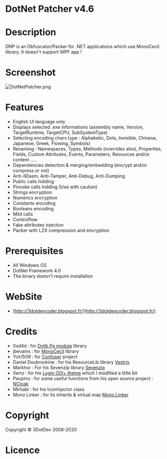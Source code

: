 # **DotNet Patcher v4.6** #

# Description

DNP is an Obfuscator/Packer for .NET applications which use MonoCecil library.
It doesn't support WPF app !

# Screenshot

![DotNetPatcher.png](http://i.imgur.com/NtlPr31.gif)


# Features

* English UI language only
* Displays selected .exe informations (assembly name, Version, TargetRuntime, TargetCPU, SubSystemType)
* Selecting encoding chars type : Alphabetic, Dots, Invisible, Chinese, Japanese, Greek, Flowing, Symbols) 
* Renaming : Namespaces, Types, Methods (overrides also), Properties, Fields, Custom Attributes, Events, Parameters, Resources and/or content ..... 
* Dependencies detection & merging/embedding (encrypt and/or compress or not)
* Anti-IlDasm, Anti-Tamper, Anti-Debug, Anti-Dumping
* Public calls hidding
* Pinvoke calls hidding (Use with caution)
* Strings encryption
* Numerics encryption
* Constants encoding
* Booleans encoding
* Mild calls
* Controlflow
* Fake attributes injection
* Packer with LZX compression and encryption


# Prerequisites

* All Windows OS
* DotNet Framework 4.0
* The binary doesn't require installation


# WebSite

* [http://3dotdevcoder.blogspot.fr/](http://3dotdevcoder.blogspot.fr/)


# Credits

* 0xd4d : for [Dnlib Pe module](https://github.com/0xd4d/dnlib) library
* jbevains : for [MonoCecil](https://github.com/jbevain/cecil) library
* Yck1509 : for [Confuser](https://confuser.codeplex.com/) project 
* Daniel Doubrovkine : for his ResourceLib library [Vestris](https://github.com/dblock/resourcelib)
* Markhor : For his Sevenzip library [Sevenzip](https://sevenzipsharp.codeplex.com/)
* Xertz : for his [Login GDI+ theme](http://xertzproductions.weebly.com/login-gdi-theme.html) which I modified a little bit
* Paupino : for some useful functions from his open source project : [NCloak](https://github.com/paupino/ncloak/)
* Mirhabi : for his IconInjector class
* Mono Linker : for its inherits & virtual map [Mono.Linker](https://github.com/mono/linker)


# Copyright

Copyright © 3DotDev 2008-2020


# Licence
